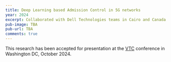 ```yaml
---
title: Deep Learning based Admission Control in 5G networks
year: 2024
excerpt: Collaborated with Dell Technologies teams in Cairo and Canada to design and implement a deep learning model for admission control in 5G networks. The model dynamically decides whether to admit new UEs based on real-time network conditions, prioritizing QoS, specifically delay, for existing users.
pub-image: TBA
pub-url: TBA
comments: true
---
```

This research has been accepted for presentation at the [VTC](https://events.vtsociety.org/vtc2024-fall/) conference in Washington DC, October 2024.

